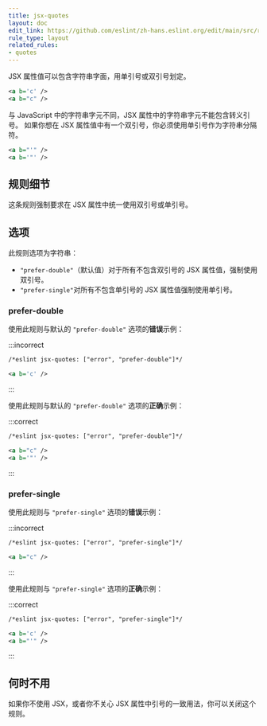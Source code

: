 ```yaml
---
title: jsx-quotes
layout: doc
edit_link: https://github.com/eslint/zh-hans.eslint.org/edit/main/src/rules/jsx-quotes.md
rule_type: layout
related_rules:
- quotes
---
```


JSX 属性值可以包含字符串字面，用单引号或双引号划定。

```xml
<a b='c' />
<a b="c" />
```

与 JavaScript 中的字符串字元不同，JSX 属性中的字符串字元不能包含转义引号。
如果你想在 JSX 属性值中有一个双引号，你必须使用单引号作为字符串分隔符。

```xml
<a b="'" />
<a b='"' />
```

## 规则细节

这条规则强制要求在 JSX 属性中统一使用双引号或单引号。

## 选项

此规则选项为字符串：

* `"prefer-double"`（默认值）对于所有不包含双引号的 JSX 属性值，强制使用双引号。
* `"prefer-single"`对所有不包含单引号的 JSX 属性值强制使用单引号。

### prefer-double

使用此规则与默认的 `"prefer-double"` 选项的**错误**示例：

:::incorrect

```xml
/*eslint jsx-quotes: ["error", "prefer-double"]*/

<a b='c' />
```

:::

使用此规则与默认的 `"prefer-double"` 选项的**正确**示例：

:::correct

```xml
/*eslint jsx-quotes: ["error", "prefer-double"]*/

<a b="c" />
<a b='"' />
```

:::

### prefer-single

使用此规则与 `"prefer-single"` 选项的**错误**示例：

:::incorrect

```xml
/*eslint jsx-quotes: ["error", "prefer-single"]*/

<a b="c" />
```

:::

使用此规则与 `"prefer-single"` 选项的**正确**示例：

:::correct

```xml
/*eslint jsx-quotes: ["error", "prefer-single"]*/

<a b='c' />
<a b="'" />
```

:::

## 何时不用

如果你不使用 JSX，或者你不关心 JSX 属性中引号的一致用法，你可以关闭这个规则。
